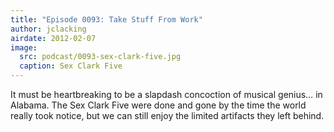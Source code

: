 ```yaml
---
title: "Episode 0093: Take Stuff From Work"
author: jclacking
airdate: 2012-02-07
image:
  src: podcast/0093-sex-clark-five.jpg
  caption: Sex Clark Five
---
```

It must be heartbreaking to be a slapdash concoction of musical genius… in Alabama. The Sex Clark Five were done and gone by the time the world really took notice, but we can still enjoy the limited artifacts they left behind.
